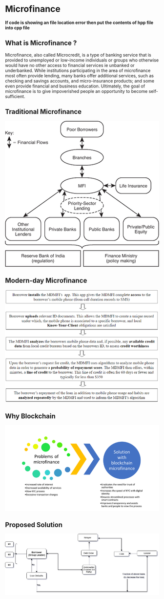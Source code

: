 # Microfinance #

**If code is showing an file location error then put the contents of
hpp file into cpp file**

## What is Microfinance ? ##

Microfinance, also called Microcredit​, is a type of banking service that is provided to unemployed or low-income individuals or groups who otherwise would have no other access to financial services ie unbanked or underbanked. While institutions participating in the area of microfinance most often provide lending, many banks offer additional services, such as checking and savings accounts, and micro-insurance products; and some even provide financial and business education. Ultimately, the goal of microfinance is to give impoverished people an opportunity to become self-sufficient.

## Traditional Microfinance ##

![](images/traditional_microfinance.jpg)

## Modern-day Microfinance ##

![](images/modernday_microfinance.PNG)

## Why Blockchain ##

![](images/microfinance1.png)

## Proposed Solution ##

![](images/Microfinance.png)